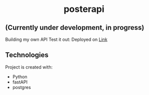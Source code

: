<h1 align="center">posterapi</h1>

## (Currently under development, in progress)
Building my own API
Test it out: Deployed on [Link](https://poster-api-python.herokuapp.com/)

## Technologies

Project is created with:

- Python
- fastAPI
- postgres
